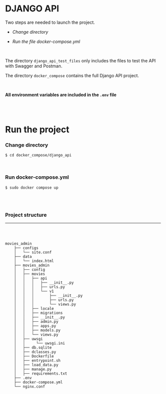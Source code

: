# DJANGO API

Two steps are needed to launch the project.


- *Change directory* 

- *Run the file docker-compose.yml*

<br>

The directory `django_api_test_files` only includes the files to test the API with Swagger and Postman. 

The directory `docker_compose` contains the full Django API project.

<br>

**All environment variables are included in the `.env` file**

<br><br>

# Run the project

### Change directory

```
$ cd docker_compose/django_api
```

<br>

### Run docker-compose.yml 

```
$ sudo docker compose up 
```




<br><br>

### Project structure
----

<br>

```

movies_admin
    ├── configs
    │   └── site.conf
    ├── data
    │   └── index.html
    ├── movies_admin
    │   ├── config
    │   ├── movies
    │   │   ├── api
    │   │   │   ├── __init__.py
    │   │   │   ├── urls.py
    │   │   │   └── v1
    │   │   │       ├── __init__.py
    │   │   │       ├── urls.py
    │   │   │       └── views.py
    │   │   ├── locale
    │   │   ├── migrations
    │   │   ├── __init__.py
    │   │   ├── admin.py
    │   │   ├── apps.py
    │   │   ├── models.py
    │   │   └── views.py
    │   ├── uwsgi
    │   │     └── uwsgi.ini
    │   ├── db.sqlite
    │   ├── dclasses.py
    │   ├── Dockerfile
    │   ├── entrypoint.sh
    │   ├── load_data.py
    │   ├── manage.py
    │   ├── requirements.txt
    ├── .env
    ├── docker-compose.yml
    └── nginx.conf


```